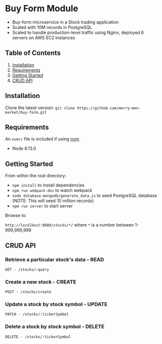 # Buy Form Module

- Buy-form microservice in a Stock trading application 
- Scaled with 10M records in PostgreSQL
- Scaled to handle production-level traffic using Nginx, deployed 6 servers on AWS EC2 Instances

## Table of Contents

1. [Installation](#Installation)
1. [Requirements](#requirements)
1. [Getting Started](#getting-started)
1. [CRUD API](#crud-api)

## Installation

Clone the latest version: 
`git clone https://github.com/merry-men-market/buy-form.git`

## Requirements

An `nvmrc` file is included if using [nvm](https://github.com/creationix/nvm).

- Node 6.13.0

## Getting Started
From within the root directory:

- `npm install` to install dependencies
- `npm run webpack-dev` to watch webpack
- `node database-mongodb/generate_data.js` to seed PostgreSQL database (NOTE: This will seed 10 million records)
- `npm run server` to start server

Browse to: 

`http://localhost:8080/stocks/*/` where `*` is a number between 1-999,999,999

## CRUD API
### Retrieve a particular stock's data - READ
``
GET - /stocks/:query
``

### Create a new stock - CREATE
``
POST - /stocks/create
``

### Update a stock by stock symbol - UPDATE
``
PATCH - /stocks/:tickerSymbol
``

### Delete a stock by stock symbol - DELETE
``
DELETE - /stocks/:tickerSymbol
``
